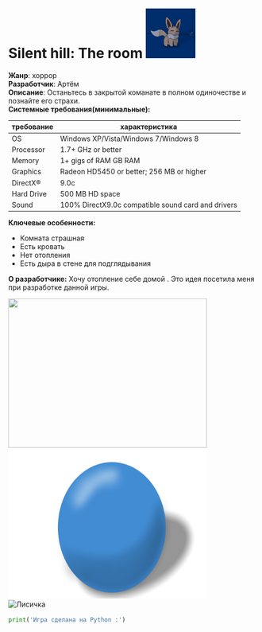 # Silent hill: The room <img src="awf.jpg" width=100 height=100>


**Жанр**: хоррор \
**Разработчик**: Артём \
**Описание**: Останьтесь в закрытой команате в полном одиночестве и познайте его страхи. \
**Системные требования(минимальные):**

|требование |характеристика                           |
|-          |-                                        |
|OS         |Windows XP/Vista/Windows 7/Windows 8     |
|Processor  |1.7+ GHz or better                       |
|Memory     |1+ gigs of RAM GB RAM                    |
|Graphics   |Radeon HD5450 or better; 256 MB or higher|
|DirectX®   |9.0c                                     |
|Hard Drive |500 MB HD space                          |
|Sound      |100% DirectX9.0c compatible sound card and drivers|

**Ключевые особенности:**
- Комната страшная 
- Есть кровать
- Нет отопления
- Есть дыра в стене для подглядывания

**О разработчике:**
Хочу отопление себе домой . Это идея посетила меня при разработке данной игры.

<img src="https://cdn1.ozone.ru/s3/multimedia-8/6425528756.jpg" width=400 height=300> \
<img src="sphere.png" width=400 height=300> \
![Лисичка](https://img.itch.zone/aW1nLzYwMzUzMzEuZ2lm/original/U36zqc.gif)
```python
print('Игра сделана на Python :')
```

